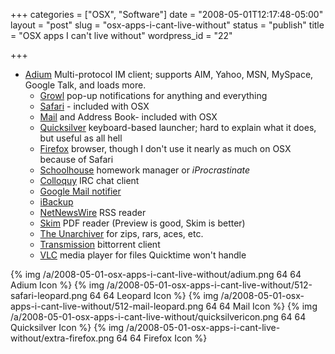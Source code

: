 +++
categories = ["OSX", "Software"]
date = "2008-05-01T12:17:48-05:00"
layout = "post"
slug = "osx-apps-i-cant-live-without"
status = "publish"
title = "OSX apps I can't live without"
wordpress_id = "22"

+++

* [Adium](http://adiumx.com) Multi-protocol IM client; supports AIM, Yahoo, MSN, MySpace, Google Talk, and loads more.
  * [Growl](http://growl.info) pop-up notifications for anything and everything
  * [Safari](http://www.apple.com/safari/) - included with OSX
  * [Mail](http://www.apple.com/macosx/features/mail.html) and Address Book- included with OSX
  * [Quicksilver](http://www.blacktree.com/) keyboard-based launcher; hard to explain what it does, but useful as all hell
  * [Firefox](http://getfirefox.com) browser, though I don't use it nearly as much on OSX because of Safari
  * [Schoolhouse](http://www.loganscollins.com/schoolhouse/) homework manager or _iProcrastinate_
  * [Colloquy](http://colloquy.info/) IRC chat client
  * [Google Mail notifier](http://toolbar.google.com/gmail-helper/notifier_mac.html)
  * [iBackup](http://www.grapefruit.ch/iBackup/)
  * [NetNewsWire](http://www.newsgator.com/Individuals/NetNewsWire/default.aspx) RSS reader
  * [Skim](http://skim-app.sourceforge.net) PDF reader (Preview is good, Skim is better)
  * [The Unarchiver](http://www.apple.com/downloads/macosx/system_disk_utilities/theunarchiver.html) for zips, rars, aces, etc.
  * [Transmission](http://transmissionbt.com) bittorrent client
  * [VLC](http://www.videolan.org/) media player for files Quicktime won't handle

{% img /a/2008-05-01-osx-apps-i-cant-live-without/adium.png 64 64 Adium Icon %}
{% img /a/2008-05-01-osx-apps-i-cant-live-without/512-safari-leopard.png 64 64 Leopard Icon %}
{% img /a/2008-05-01-osx-apps-i-cant-live-without/512-mail-leopard.png 64 64 Mail Icon %}
{% img /a/2008-05-01-osx-apps-i-cant-live-without/quicksilvericon.png 64 64 Quicksilver Icon %}
{% img /a/2008-05-01-osx-apps-i-cant-live-without/extra-firefox.png 64 64 Firefox Icon %}

